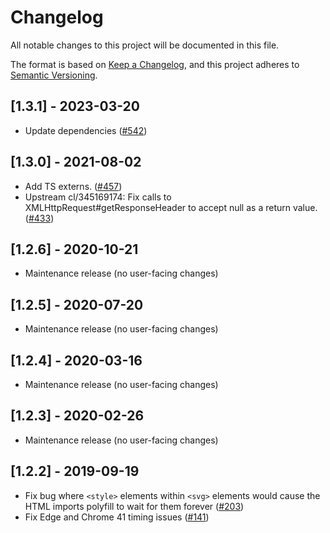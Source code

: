 # Changelog

All notable changes to this project will be documented in this file.

The format is based on [Keep a Changelog](https://keepachangelog.com/en/1.0.0/),
and this project adheres to [Semantic Versioning](https://semver.org/spec/v2.0.0.html).

<!-- ## Unreleased -->

## [1.3.1] - 2023-03-20

- Update dependencies ([#542](https://github.com/webcomponents/polyfills/pull/542))

## [1.3.0] - 2021-08-02

- Add TS externs. ([#457](https://github.com/webcomponents/polyfills/pull/457))
- Upstream cl/345169174: Fix calls to XMLHttpRequest#getResponseHeader to accept
  null as a return value.
  ([#433](https://github.com/webcomponents/polyfills/pull/433))

## [1.2.6] - 2020-10-21

- Maintenance release (no user-facing changes)

## [1.2.5] - 2020-07-20

- Maintenance release (no user-facing changes)

## [1.2.4] - 2020-03-16

- Maintenance release (no user-facing changes)

## [1.2.3] - 2020-02-26

- Maintenance release (no user-facing changes)

## [1.2.2] - 2019-09-19

- Fix bug where `<style>` elements within `<svg>` elements would cause the HTML
  imports polyfill to wait for them forever
  ([#203](https://github.com/webcomponents/polyfills/pull/203))
- Fix Edge and Chrome 41 timing issues
  ([#141](https://github.com/webcomponents/polyfills/pull/141))

